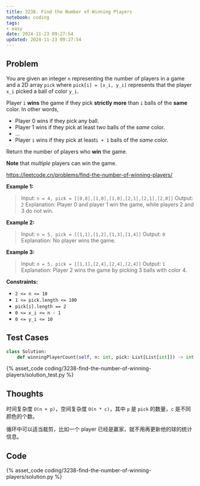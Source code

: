 ```yaml
---
title: 3238. Find the Number of Winning Players
notebook: coding
tags:
- easy
date: 2024-11-23 09:27:54
updated: 2024-11-23 09:27:54
---
```

## Problem

You are given an integer `n` representing the number of players in a game and a 2D array `pick` where `pick[i] = [x_i, y_i]` represents that the player `x_i` picked a ball of color `y_i`.

Player `i` **wins** the game if they pick **strictly more** than `i` balls of the **same** color. In other words,

- Player 0 wins if they pick any ball.
- Player 1 wins if they pick at least two balls of the _same_ color.
- ...
- Player `i` wins if they pick at least`i + 1` balls of the _same_ color.

Return the number of players who **win** the game.

**Note** that _multiple_ players can win the game.

<https://leetcode.cn/problems/find-the-number-of-winning-players/>

**Example 1:**

> Input: `n = 4, pick = [[0,0],[1,0],[1,0],[2,1],[2,1],[2,0]]`
> Output: `2`
> Explanation:
> Player 0 and player 1 win the game, while players 2 and 3 do not win.

**Example 2:**

> Input: `n = 5, pick = [[1,1],[1,2],[1,3],[1,4]]`
> Output: `0`
> Explanation:
> No player wins the game.

**Example 3:**

> Input: `n = 5, pick = [[1,1],[2,4],[2,4],[2,4]]`
> Output: `1`
> Explanation:
> Player 2 wins the game by picking 3 balls with color 4.

**Constraints:**

- `2 <= n <= 10`
- `1 <= pick.length <= 100`
- `pick[i].length == 2`
- `0 <= x_i <= n - 1`
- `0 <= y_i <= 10`

## Test Cases

``` python
class Solution:
    def winningPlayerCount(self, n: int, pick: List[List[int]]) -> int:
```

{% asset_code coding/3238-find-the-number-of-winning-players/solution_test.py %}

## Thoughts

时间复杂度 `O(n + p)`，空间复杂度 `O(n * c)`，其中 `p` 是 `pick` 的数量，`c` 是不同颜色的个数。

循环中可以适当裁剪，比如一个 player 已经是赢家，就不用再更新他的球的统计信息。

## Code

{% asset_code coding/3238-find-the-number-of-winning-players/solution.py %}
